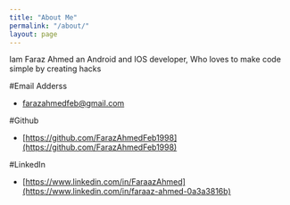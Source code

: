 ```yaml
---
title: "About Me"
permalink: "/about/"
layout: page
---
```


Iam Faraz Ahmed an Android and IOS developer, Who loves to make code simple by creating hacks


#Email Adderss
- [farazahmedfeb@gmail.com](mailto:farazahmedfeb@gmail.com)

#Github
- [https://github.com/FarazAhmedFeb1998](https://github.com/FarazAhmedFeb1998)

#LinkedIn
- [https://www.linkedin.com/in/FaraazAhmed](https://www.linkedin.com/in/faraaz-ahmed-0a3a3816b)
